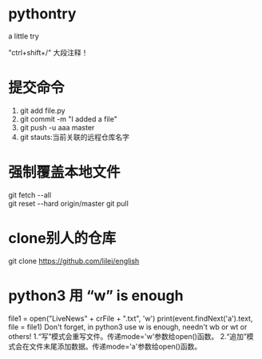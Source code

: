 # pythontry
a little try

 "ctrl+shift+/"  大段注释！
 




<!-- splite -->
# 提交命令
1. git add file.py
2. git commit -m "I added a file"
3. git push -u aaa master
4. git stauts:当前关联的远程仓库名字


# 强制覆盖本地文件
git fetch --all  
git reset --hard origin/master 
git pull


# clone别人的仓库
git clone https://github.com/lilei/english


# python3 用 “w” is enough
file1 = open("LiveNews" + crFile + ".txt", 'w')
print(event.findNext('a').text, file = file1)
Don't forget, in python3 use w is enough, needn't wb or wt or others!
1.“写”模式会重写文件。传递mode='w'参数给open()函数。
2.“追加”模式会在文件末尾添加数据。传递mode='a'参数给open()函数。

